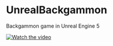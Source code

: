 # UnrealBackgammon
Backgammon game in Unreal Engine 5


[![Watch the video](https://img.youtube.com/vi/nTQUwghvy5Q/default.jpg)](https://www.youtube.com/embed/3_AApGWKge4)
